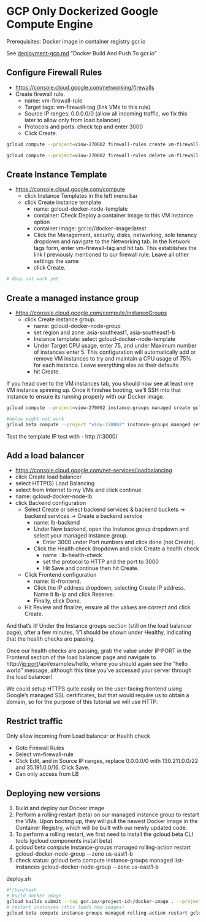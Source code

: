 # GCP Only Dockerized Google Compute Engine

Prerequisites: Docker image in container registry gcr.io

See [deployment-gcp.md](deployment-gcp.md) "Docker Build And Push To gcr.io"


## Configure Firewall Rules

- https://console.cloud.google.com/networking/firewalls
- Create firewall rule.
  - name: vm-firewall-rule
  - Target tags: vm-firewall-tag (link VMs to this rule)
  - Source IP ranges: 0.0.0.0/0 (allow all incoming traffic, we fix this later to allow only from load balancer)
  - Protocols and ports: check tcp and enter 3000
  - Click Create.

```bash
gcloud compute --project=viow-270002 firewall-rules create vm-firewall-rule --direction=INGRESS --priority=1000 --network=default --action=ALLOW --rules=tcp:3000 --source-ranges=0.0.0.0/0 --target-tags=vm-firewall-tag

gcloud compute --project=viow-270002 firewall-rules delete vm-firewall-rule
```

## Create Instance Template

- https://console.cloud.google.com/compute
  - click Instance Templates in the left menu bar
  - click Create instance template
    - name: gcloud-docker-node-template
    - container: Check Deploy a container image to this VM instance option
    - container image: gcr.io/<project-id>/docker-image:latest
    - Click the Management, security, disks, networking, sole tenancy dropdown and navigate to the Networking tab. In the Network tags form, enter vm-firewall-tag and hit tab. This establishes the link I previously mentioned to our firewall rule. Leave all other settings the same
    - click Create.

```bash
# does not work yet
```

## Create a managed instance group

- https://console.cloud.google.com/compute/instanceGroups
  - click Create instance group.
    - name: gcloud-docker-node-group
    - set region and zone: asia-southeast1, asia-southeast1-b
    - Instance template: select gcloud-docker-node-template
    - Under Target CPU usage, enter 75, and under Maximum number of instances enter 5. This configuration will automatically add or remove VM instances to try and maintain a CPU usage of 75% for each instance. Leave everything else as their defaults
    - hit Create.

If you head over to the VM instances tab, you should now see at least one VM instance spinning up. Once it finishes booting, we’ll SSH into that instance to ensure its running properly with our Docker image.

```bash
gcloud compute --project=viow-270002 instance-groups managed create gcloud-docker-node-group --base-instance-name=gcloud-docker-node-group --template=gcloud-docker-node-template --size=1 --zone=asia-southeast1-b

#below might not work
gcloud beta compute --project "viow-270002" instance-groups managed set-autoscaling "gcloud-docker-node-group" --zone "asia-southeast1-b" --cool-down-period "60" --max-num-replicas "3" --min-num-replicas "1" --target-cpu-utilization "0.8" --mode "on"
```

Test the template IP test with - http://<vm instance ip>:3000/

## Add a load balancer
- https://console.cloud.google.com/net-services/loadbalancing
 - click Create load balancer
 - select HTTP(S) Load Balancing
 - select from Internet to my VMs and click continue
 - name: gcloud-docker-node-lb
 - click Backend configuration
   - Select Create or select backend services & backend buckets -> backend services -> Create a backend service
     - name: lb-backend
     - Under New backend, open the Instance group dropdown and select your managed instance group.
       - Enter 3000 under Port numbers and click done (not Create).
     - Click the Health check dropdown and click Create a health check
       - name : lb-health-check
       - set the protocol to HTTP and the port to 3000
       - Hit Save and continue then hit Create.
   - Click Frontend configuration
     - name: lb-frontend.
     - Click the IP address dropdown, selecting Create IP address. Name it lb-ip and click Reserve.
     - Finally, click Done.
   - Hit Review and finalize, ensure all the values are correct and click Create.

And that’s it! Under the Instance groups section (still on the load balancer page), after a few minutes, 1/1 should be shown under Healthy, indicating that the health checks are passing.

Once our health checks are passing, grab the value under IP:PORT in the Frontend section of the load balancer page and navigate to http://<ip:port>/api/examples/hello, where you should again see the “hello world” message, although this time you’ve accessed your server through the load balancer!

We could setup HTTPS quite easily on the user-facing frontend using Google’s managed SSL certificates, but that would require us to obtain a domain, so for the purpose of this tutorial we will use HTTP. 


## Restrict traffic

Only allow incoming from Load balancer or Health check
- Goto Firewall Rules
- Select vm-firewall-rule
- Click Edit, and in Source IP ranges, replace 0.0.0.0/0 with 130.211.0.0/22 and 35.191.0.0/16. Click Save.
- Can only access from LB

## Deploying new versions

1. Build and deploy our Docker image
2. Perform a rolling restart (beta) on our managed instance group to restart the VMs. Upon booting up, they will pull the newest Docker image in the Container Registry, which will be built with our newly updated code.
3. To perform a rolling restart, we first need to install the gcloud beta CLI tools (gcloud components install beta)
4. gcloud beta compute instance-groups managed rolling-action restart gcloud-docker-node-group --zone us-east1-b
5. check status: gcloud beta compute instance-groups managed list-instances gcloud-docker-node-group --zone us-east1-b

deploy.sh

```bash
#!/bin/bash
# build docker image
gcloud builds submit --tag gcr.io/<project-id>/docker-image . --project <project-id>
# restart instances (this loads new images)
gcloud beta compute instance-groups managed rolling-action restart gcloud-docker-node-group --zone us-east1-b --project <project-id>
```
